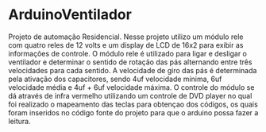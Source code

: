 ArduinoVentilador
=================

Projeto de automação Residencial.
Nesse projeto utilizo um módulo rele com quatro reles de 12 volts e um display de LCD de 16x2 para exibir as informações de controle.
O módulo rele é utilizado para ligar e desligar o ventilador e determinar o sentido de rotação das pás alternando entre três velocidades para cada sentido.
A velocidade de giro das pás é determinada pela ativação dos capacitores, sendo 4uf velocidade mínima, 6uf velocidade média e 4uf + 6uf velocidade máxima.
O controle do módulo se dá através de infra vermelho utilizando um controle de DVD player no qual foi realizado o mapeamento das teclas para obtençao dos códigos, os quais foram inseridos no código fonte do projeto para que o arduino possa fazer a leitura.
